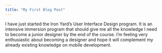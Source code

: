 ```yaml
---
title: "My First Blog Post"
---
```

I have just started the Iron Yard’s User Interface Design program. It is an intensive immersion program that should give me all the knowledge I need to become a junior designer by the end of the course. I’m feeling very enthusiastic about becoming a designer and hope it will complement my already existing knowledge on mobile development. 